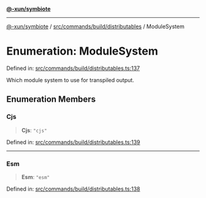 [**@-xun/symbiote**](../../../../../README.md)

***

[@-xun/symbiote](../../../../../README.md) / [src/commands/build/distributables](../README.md) / ModuleSystem

# Enumeration: ModuleSystem

Defined in: [src/commands/build/distributables.ts:137](https://github.com/Xunnamius/symbiote/blob/4058415994948905c0e64092da29324812f36a24/src/commands/build/distributables.ts#L137)

Which module system to use for transpiled output.

## Enumeration Members

### Cjs

> **Cjs**: `"cjs"`

Defined in: [src/commands/build/distributables.ts:139](https://github.com/Xunnamius/symbiote/blob/4058415994948905c0e64092da29324812f36a24/src/commands/build/distributables.ts#L139)

***

### Esm

> **Esm**: `"esm"`

Defined in: [src/commands/build/distributables.ts:138](https://github.com/Xunnamius/symbiote/blob/4058415994948905c0e64092da29324812f36a24/src/commands/build/distributables.ts#L138)
